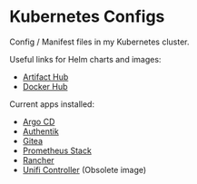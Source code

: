 # Kubernetes Configs

Config / Manifest files in my Kubernetes cluster.

Useful links for Helm charts and images:

* [Artifact Hub](https://artifacthub.io/)
* [Docker Hub](https://hub.docker.com/)

Current apps installed:

* [Argo CD](https://argo-cd.readthedocs.io/en/stable/)
* [Authentik](https://docs.goauthentik.io/docs/)
* [Gitea](https://docs.gitea.com/)
* [Prometheus Stack](https://github.com/prometheus-operator/kube-prometheus)
* [Rancher](https://ranchermanager.docs.rancher.com/)
* [Unifi Controller](https://github.com/Qonstrukt/helm-charts/tree/main/charts/unifi-controller) (Obsolete image)
